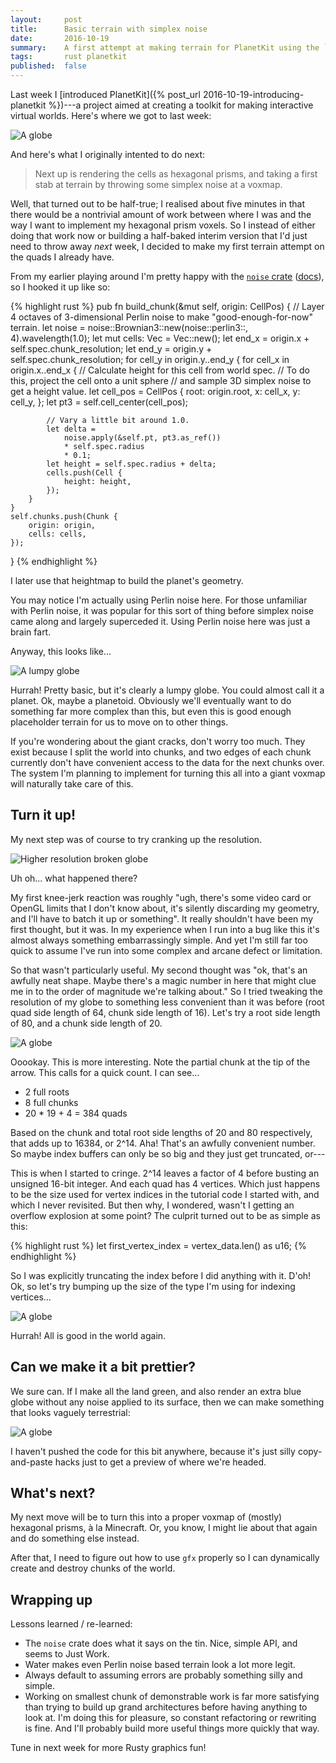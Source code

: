 ```yaml
---
layout:     post
title:      Basic terrain with simplex noise
date:       2016-10-19
summary:    A first attempt at making terrain for PlanetKit using the `noise` crate.
tags:       rust planetkit
published:  false
---
```


Last week I [introduced PlanetKit]({% post_url 2016-10-19-introducing-planetkit %})---a project aimed at creating a toolkit for making interactive virtual worlds. Here's where we got to last week:

![A globe](/images/globe-outside.png)

And here's what I originally intented to do next:

> Next up is rendering the cells as hexagonal prisms, and taking a first stab at terrain by throwing some simplex noise at a voxmap.

Well, that turned out to be half-true; I realised about five minutes in that there would be a nontrivial amount of work between where I was and the way I want to implement my hexagonal prism voxels. So I instead of either doing that work now or building a half-baked interim version that I'd just need to throw away _next_ week, I decided to make my first terrain attempt on the quads I already have.

From my earlier playing around I'm pretty happy with the [`noise` crate](https://crates.io/crates/noise) ([docs](https://docs.rs/noise/0.2.0/noise/)), so I hooked it up like so:

{% highlight rust %}
pub fn build_chunk(&mut self, origin: CellPos) {
    // Layer 4 octaves of 3-dimensional Perlin noise to make "good-enough-for-now" terrain.
    let noise = noise::Brownian3::new(noise::perlin3::<f64>, 4).wavelength(1.0);
    let mut cells: Vec<Cell> = Vec::new();
    let end_x = origin.x + self.spec.chunk_resolution;
    let end_y = origin.y + self.spec.chunk_resolution;
    for cell_y in origin.y..end_y {
        for cell_x in origin.x..end_x {
            // Calculate height for this cell from world spec.
            // To do this, project the cell onto a unit sphere
            // and sample 3D simplex noise to get a height value.
            let cell_pos = CellPos {
                root: origin.root,
                x: cell_x,
                y: cell_y,
            };
            let pt3 = self.cell_center(cell_pos);

            // Vary a little bit around 1.0.
            let delta =
                noise.apply(&self.pt, pt3.as_ref())
                * self.spec.radius
                * 0.1;
            let height = self.spec.radius + delta;
            cells.push(Cell {
                height: height,
            });
        }
    }
    self.chunks.push(Chunk {
        origin: origin,
        cells: cells,
    });
}
{% endhighlight %}

I later use that heightmap to build the planet's geometry.

You may notice I'm actually using Perlin noise here. For those unfamiliar with Perlin noise, it was popular for this sort of thing before simplex noise came along and largely superceded it. Using Perlin noise here was just a brain fart.

Anyway, this looks like...

![A lumpy globe](/images/terrain/basic-terrain.png)

Hurrah! Pretty basic, but it's clearly a lumpy globe. You could almost call it a planet. Ok, maybe a planetoid. Obviously we'll eventually want to do something far more complex than this, but even this is good enough placeholder terrain for us to move on to other things.

If you're wondering about the giant cracks, don't worry too much. They exist because I split the world into chunks, and two edges of each chunk currently don't have convenient access to the data for the next chunks over. The system I'm planning to implement for turning this all into a giant voxmap will naturally take care of this.


## Turn it up!

My next step was of course to try cranking up the resolution.

![Higher resolution broken globe](/images/terrain/high-res-terrain-missing-geometry.png)

Uh oh... what happened there?

My first knee-jerk reaction was roughly "ugh, there's some video card or OpenGL limits that I don't know about, it's silently discarding my geometry, and I'll have to batch it up or something". It really shouldn't have been my first thought, but it was. In my experience when I run into a bug like this it's almost always something embarrassingly simple. And yet I'm still far too quick to assume I've run into some complex and arcane defect or limitation.

So that wasn't particularly useful. My second thought was "ok, that's an awfully neat shape. Maybe there's a magic number in here that might clue me in to the order of magnitude we're talking about." So I tried tweaking the resolution of my globe to something less convenient than it was before (root quad side length of 64, chunk side length of 16). Let's try a root side length of 80, and a chunk side length of 20.

![A globe](/images/terrain/high-res-terrain-counting.png)

Ooookay. This is more interesting. Note the partial chunk at the tip of the arrow. This calls for a quick count. I can see...

- 2 full roots
- 8 full chunks
- 20 * 19 + 4 = 384 quads

Based on the chunk and total root side lengths of 20 and 80 respectively, that adds up to 16384, or 2^14. Aha! That's an awfully convenient number. So maybe index buffers can only be so big and they just get truncated, or---

This is when I started to cringe. 2^14 leaves a factor of 4 before busting an unsigned 16-bit integer. And each quad has 4 vertices. Which just happens to be the size used for vertex indices in the tutorial code I started with, and which I never revisited. But then why, I wondered, wasn't I getting an overflow explosion at some point? The culprit turned out to be as simple as this:

{% highlight rust %}
let first_vertex_index = vertex_data.len() as u16;
{% endhighlight %}

So I was explicitly truncating the index before I did anything with it. D'oh! Ok, so let's try bumping up the size of the type I'm using for indexing vertices...

![A globe](/images/terrain/high-res-terrain-working.png)

Hurrah! All is good in the world again.


## Can we make it a bit prettier?

We sure can. If I make all the land green, and also render an extra blue globe without any noise applied to its surface, then we can make something that looks vaguely terrestrial:

![A globe](/images/terrain/high-res-terrain-earth.png)

I haven't pushed the code for this bit anywhere, because it's just silly copy-and-paste hacks just to get a preview of where we're headed.


## What's next?

My next move will be to turn this into a proper voxmap of (mostly) hexagonal prisms, à la Minecraft. Or, you know, I might lie about that again and do something else instead.

After that, I need to figure out how to use `gfx` properly so I can dynamically create and destroy chunks of the world.


## Wrapping up

Lessons learned / re-learned:

- The `noise` crate does what it says on the tin. Nice, simple API, and seems to Just Work.
- Water makes even Perlin noise based terrain look a lot more legit.
- Always default to assuming errors are probably something silly and simple.
- Working on smallest chunk of demonstrable work is far more satisfying than trying to build up grand architectures before having anything to look at. I'm doing this for pleasure, so constant refactoring or rewriting is fine. And I'll probably build more useful things more quickly that way.

Tune in next week for more Rusty graphics fun!
